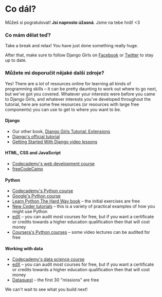 # Co dál?

Můžeš si pogratulovat! **Jsi naprosto úžasná**. Jsme na tebe hrdí! <3

### Co mám dělat teď?

Take a break and relax! You have just done something really huge.

After that, make sure to follow Django Girls on [Facebook](http://facebook.com/djangogirls) or [Twitter](https://twitter.com/djangogirls) to stay up to date.

### Můžete mi doporučit nějaké další zdroje?

Yes! There are a *lot* of resources online for learning all kinds of programming skills – it can be pretty daunting to work out where to go next, but we've got you covered. Whatever your interests were before you came to Django Girls, and whatever interests you've developed throughout the tutorial, here are some free resources (or resources with large free components) you can use to get to where you want to be.

#### Django

- Our other book, [Django Girls Tutorial: Extensions](https://tutorial-extensions.djangogirls.org/)
- [Django's official tutorial](https://docs.djangoproject.com/en/2.0/intro/tutorial01/)
- [Getting Started With Django video lessons](http://www.gettingstartedwithdjango.com/)

#### HTML, CSS and JavaScript

- [Codecademy's web development course](https://www.codecademy.com/learn/paths/web-development)
- [freeCodeCamp](https://www.freecodecamp.org/)

#### Python

- [Codecademy's Python course](https://www.codecademy.com/learn/learn-python)
- [Google's Python course](https://developers.google.com/edu/python/)
- [Learn Python The Hard Way book](http://learnpythonthehardway.org/book/) – the initial exercises are free
- [New Coder tutorials](http://newcoder.io/tutorials/) – this is a variety of practical examples of how you might use Python
- [edX](https://www.edx.org/course?search_query=python) – you can audit most courses for free, but if you want a certificate or credits towards a higher education qualification then that will cost money
- [Coursera's Python courses](https://www.coursera.org/specializations/python) – some video lectures can be audited for free

#### Working with data

- [Codecademy's data science course](https://www.codecademy.com/learn/paths/data-science)
- [edX](https://www.edx.org/course/?search_query=python&subject=Data%20Analysis%20%26%20Statistics) – you can audit most courses for free, but if you want a certificate or credits towards a higher education qualification then that will cost money
- [Dataquest](https://www.dataquest.io/) – the first 30 "missions" are free

We can't wait to see what you build next!